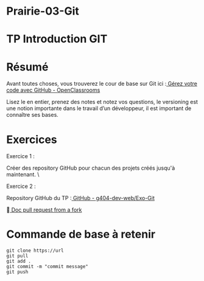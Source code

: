 # Prairie-03-Git

# TP Introduction GIT 

# Résumé

Avant toutes choses, vous trouverez le cour de base sur Git ici :[ Gérez votre code avec GitHub - OpenClassrooms](https://openclassrooms.com/fr/courses/2342361-gerez-votre-code-avec-git-et-github)


Lisez le en entier, prenez des notes et notez vos questions, le versioning est une notion importante dans le travail d’un développeur, il est important de connaître ses bases.


# Exercices

Exercice 1 : 

Créer des repository GitHub pour chacun des projets créés jusqu'à maintenant. \


Exercice 2 :

Repository GitHub du TP :[ GitHub - g404-dev-web/Exo-Git](https://github.com/g404-dev-web/Exo-Git)

💁[ Doc pull request from a fork ](https://docs.github.com/en/pull-requests/collaborating-with-pull-requests/proposing-changes-to-your-work-with-pull-requests/creating-a-pull-request-from-a-fork)


# Commande de base à retenir


```
git clone https://url
git pull
git add .
git commit -m "commit message"
git push
